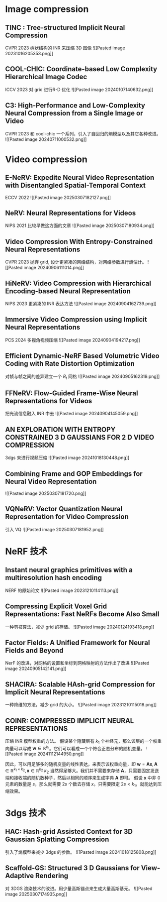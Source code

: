 
# Image compression
## TINC : Tree-structured Implicit Neural Compression
CVPR 2023
树状结构的 INR 来压缩 3D 图像
![[Pasted image 20231016205353.png]]
## COOL-CHIC: Coordinate-based Low Complexity Hierarchical Image Codec
ICCV 2023
对 grid 进行R-D 优化
![[Pasted image 20240107140632.png]]

## C3: High-Performance and Low-Complexity Neural Compression from a Single Image or Video
CVPR 2023
和 cool-chic 一个系列，引入了自回归的熵模型以及其它各种改进。
![[Pasted image 20240711000532.png]]
# Video compression
## E-NeRV: Expedite Neural Video Representation with Disentangled Spatial-Temporal Context
ECCV 2022
![[Pasted image 20250307182127.png]]
## NeRV: Neural Representations for Videos
NIPS 2021
比较早做这方面的文章
![[Pasted image 20250307180934.png]]
## Video Compression With Entropy-Constrained Neural Representations
CVPR 2023
抛弃 grid, 设计更紧凑的网络结构，对网络参数进行熵估计。
![[Pasted image 20240906111014.png]]

## HiNeRV: Video Compression with Hierarchical Encoding-based Neural Representation
NIPS 2023
更紧凑的 INR 表达方法
![[Pasted image 20240904162739.png]]
## Immersive Video Compression using Implicit Neural Representations
PCS 2024
多视角视频压缩
![[Pasted image 20240904194217.png]]

##  Efficient Dynamic-NeRF Based Volumetric Video Coding with Rate Distortion Optimization
对帧与帧之间的差异建立一个 $R_{t}$ 网格
![[Pasted image 20240905162319.png]]

## FFNeRV: Flow-Guided Frame-Wise Neural Representations for Videos
把光流信息融入 INR 中去
![[Pasted image 20240904145059.png]]
## AN EXPLORATION WITH ENTROPY CONSTRAINED 3 D GAUSSIANS FOR 2 D VIDEO COMPRESSION
3dgs 来进行视频压缩
![[Pasted image 20241018130448.png]]
## Combining Frame and GOP Embeddings for Neural Video Representation
![[Pasted image 20250307181720.png]]
## VQNeRV: Vector Quantization Neural  Representation for Video Compression
引入 VQ
![[Pasted image 20250307181952.png]]

# NeRF 技术
## Instant neural graphics primitives with a multiresolution hash encoding
NERF 的原始论文
![[Pasted image 20231210114113.png]]

## Compressing Explicit Voxel Grid Representations: Fast NeRFs Become Also Small
一种剪枝算法，减少 grid 的存储。
![[Pasted image 20240124193418.png]]
## Factor Fields: A Unified Framework for Neural Fields and Beyond
NerF 的改进，对网格的设置和坐标到网格映射的方法作出了改进
![[Pasted image 20240905142141.png]]
## SHACIRA: Scalable HAsh-grid Compression for Implicit Neural Representations
一种降维的方法，减少 grid 的大小。
![[Pasted image 20231210115018.png]]

## COINR: COMPRESSED IMPLICIT NEURAL REPRESENTATIONS
压缩 INR 模型权重的方法。
假设某个隐藏层有 $k_{1}$ 个神经元，那么该层的一个权重向量可以写成 $\mathbf{w}\in \mathbb{R}^{k_{1}}$。它们可以看成一个个符合正态分布的随机变量。
![[Pasted image 20241112144950.png]]

因此，可以用足够多的随机变量的线性表达，来表示该权重向量，即 $\mathbf{w}=\mathbf{A}\mathbf{x},\mathbf{A}\in \mathbb{R}^{k_{1}\times k_{2}},\mathbf{x}\in \mathbb{R}^{k_{2}}$ 
$k_{2}$ 当然得足够大。我们并不需要来存储 $\mathbf{A}$，只需要固定发送端和接收端的随机数种子，然后以相同的顺序来生成字典 $\mathbf{A}$ 即可。
假设 $\mathbf{x}$ 中非 0 元素的数量是 $s$，那么就需要 $2s$ 个数去存储 $x$。只需要限定 $2s<k_{1}$，就能达到压缩效果。
# 3dgs 技术
## HAC: Hash-grid Assisted Context for 3D Gaussian Splatting Compression
引入了熵模型来减少 3dgs 的参数。
![[Pasted image 20241018125808.png]]

## Scaffold-GS: Structured 3 D Gaussians for View-Adaptive Rendering
对 3DGS 渲染技术的改进。用少量高斯锚点来生成大量高斯基元。
![[Pasted image 20250307174935.png]]